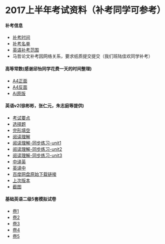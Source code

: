 # 2017上半年考试资料（补考同学可参考）

#### 补考信息
- [补考时间](2017-first-half/bukao/WechatIMG1.png)
- [补考名单](2017-first-half/bukao/WechatIMG2.png)
- [英语补考范围](2017-first-half/bukao/本科第二册期末考试题型及复习范围1706.doc)
- 马哲论文补考因网络关系，要求纸质提交提交（我们班陆佳欢同学补考）

#### 高等常数(感谢邱怡同学花费一天的时间整理)
- [A4正面](2017-first-half/math/高数1.png)
- [A4反面](2017-first-half/math/高数2.png)
- [Ai原版](2017-first-half/math/高数.ai)

#### 英语v2(徐彬彬，张仁元，朱志庭等提供)
- [考试要点](2017-first-half/english/考试要点.jpg)
- [选择题](2017-first-half/english/v2/英语期末A-选择题.docx)
- [完形填空](2017-first-half/english/v2/英语期末A-完形填空.docx)
- [阅读理解](2017-first-half/english/v2/英语期末A-阅读理解.doc)
- [阅读理解-同步练习-unit1](http://note.youdao.com/share/?id=1267222109593a388d32d9d4c71c52bd&type=note#/)
- [阅读理解-同步练习-unit2](http://note.youdao.com/share/?id=9d3ee289fe83267729856f708d694d23&type=note#/)
- [阅读理解-同步练习-unit3](http://note.youdao.com/share/?id=d8b9517786a6d94680575d33540096a2&type=note#/)
- [中译英](2017-first-half/english/v2/英语期末A-翻译(中-英)-张仁元提供.docx)
- [英译中](2017-first-half/english/v2/英语期末A-翻译(英-中)-徐彬彬提供.docx)
- [百度网盘原始下载链接](http://pan.baidu.com/share/link?shareid=3386488233&uk=523763246)
- [上次版本](2017-first-half/english/v1/v1.md)
- [截图](2017-first-half/english/cover/cover.md)
#### 基础英语二级5套模拟试卷
- [卷1](2017-first-half/english/二级模拟试卷/基础英语二级模拟试卷与解析1.doc)
- [卷2](2017-first-half/english/二级模拟试卷/基础英语二级模拟试卷与解析2.doc)
- [卷3](2017-first-half/english/二级模拟试卷/基础英语二级模拟试卷与解析3.doc)
- [卷4](2017-first-half/english/二级模拟试卷/基础英语二级模拟试卷与解析4.doc)
- [卷5](2017-first-half/english/二级模拟试卷/基础英语二级模拟试卷与解析5.doc)